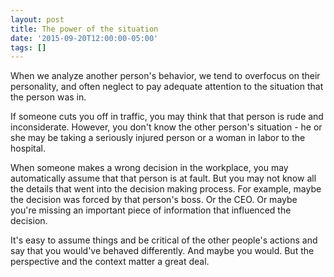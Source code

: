 ```yaml
---
layout: post
title: The power of the situation
date: '2015-09-20T12:00:00-05:00'
tags: []
---
```

When we analyze another person's behavior, we tend to overfocus on their personality, and often neglect to pay adequate attention to the situation that the person was in.

If someone cuts you off in traffic, you may think that that person is rude and inconsiderate. However, you don't know the other person's situation - he or she may be taking a seriously injured person or a woman in labor to the hospital.

When someone makes a wrong decision in the workplace, you may automatically assume that that person is at fault. But you may not know all the details that went into the decision making process. For example, maybe the decision was forced by that person's boss. Or the CEO. Or maybe you're missing an important piece of information that influenced the decision.

It's easy to assume things and be critical of the other people's actions and say that you would've behaved differently. And maybe you would. But the perspective and the context matter a great deal.
